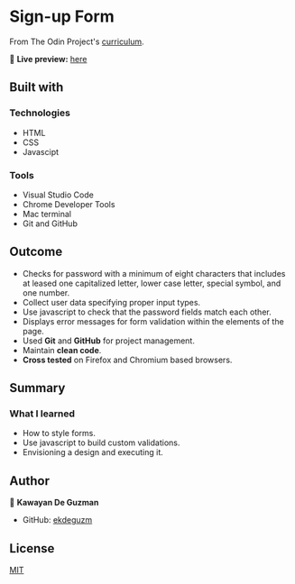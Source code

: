# Sign-up Form

From The Odin Project's [curriculum](https://www.theodinproject.com/lessons/node-path-intermediate-html-and-css-sign-up-form).

🔗 **Live preview:** [here](https://ekdeguzm.github.io/sign_up_form/)

## Built with

### Technologies

* HTML
* CSS
* Javascipt

### Tools

* Visual Studio Code
* Chrome Developer Tools
* Mac terminal
* Git and GitHub

## Outcome

* Checks for password with a minimum of eight characters that includes at leased one capitalized letter, lower case letter, special symbol, and one number.
* Collect user data specifying proper input types.
* Use javascript to check that the password fields match each other.
* Displays error messages for form validation within the elements of the page.
* Used **Git** and **GitHub** for project management.
* Maintain **clean code**.
* **Cross tested** on Firefox and Chromium based browsers.

## Summary

### What I learned

* How to style forms.
* Use javascript to build custom validations.
* Envisioning a design and executing it.

## Author

👤 **Kawayan De Guzman**
* GitHub: [ekdeguzm](https://github.com/ekdeguzm)

## License
[MIT](https://choosealicense.com/licenses/mit/)
